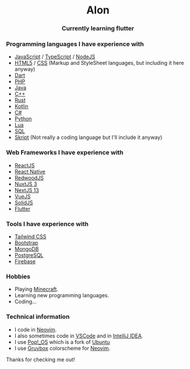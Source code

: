 <h1 align="center">Alon</h1>
<h3 align="center">Currently learning flutter</h3>

### Programming languages I have experience with
- [JavaScript](https://www.javascript.com) / [TypeScript](https://www.typescriptlang.org) / [NodeJS](https://nodejs.org)
- [HTML5](https://en.wikipedia.org/wiki/HTML5) / [CSS](https://en.wikipedia.org/wiki/CSS) (Markup and StyleSheet languages, but including it here anyway)
- [Dart](https://dart.dev)
- [PHP](https://www.php.net)
- [Java](https://www.oracle.com/java)
- [C++](https://en.wikipedia.org/wiki/C%2B%2B)
- [Rust](https://www.rust-lang.org)
- [Kotlin](https://kotlinlang.org)
- [C#](https://en.wikipedia.org/wiki/C_Sharp_(programming_language))
- [Python](https://www.python.org)
- [Lua](https://www.lua.org)
- [SQL](https://en.wikipedia.org/wiki/SQL)
- [Skript](https://dev.bukkit.org/projects/skript) (Not really a coding language but I'll include it anyway)

### Web Frameworks I have experience with
- [ReactJS](https://reactjs.org)
- [React Native](https://reactnative.dev)
- [RedwoodJS](https://redwoodjs.com)
- [NuxtJS 3](https://v3.nuxtjs.org)
- [NextJS 13](https://nextjs.org)
- [VueJS](https://vuejs.org)
- [SolidJS](https://www.solidjs.com)
- [Flutter](https://flutter.dev)

### Tools I have experience with
- [Tailwind CSS](https://tailwindcss.com)
- [Bootstrap](https://getbootstrap.com)
- [MongoDB](https://www.mongodb.com)
- [PostgreSQL](https://www.postgresql.org)
- [Firebase](https://firebase.google.com)

### Hobbies
- Playing [Minecraft](https://minecraft.net).
- Learning new programming languages.
- Coding...

### Technical information
- I code in [Neovim](https://neovim.io).
- I also sometimes code in [VSCode](https://code.visualstudio.com) and in [IntelliJ IDEA](https://www.jetbrains.com/idea).
- I use [Pop!\_OS](https://pop.system76.com) which is a fork of [Ubuntu](https://ubuntu.com)
- I use [Gruvbox](https://github.com/gruvbox-community/gruvbox) colorscheme for [Neovim](https://neovim.io).

Thanks for checking me out!
